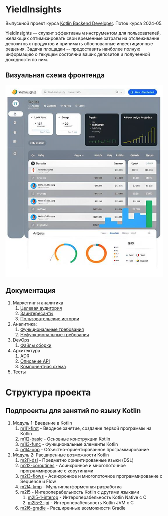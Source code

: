 # YieldInsights

Выпускной проект курса
[Kotlin Backend Developer](https://otus.ru/lessons/kotlin/).
Поток курса 2024-05.

YieldInsights -- служит эффективным инструментом для пользователей, желающих оптимизировать свои временные затраты на отслеживание депозитных продуктов и принимать обоснованные инвестиционные решения. Задача
площадки -- предоставить наиболее полную информацию о текущем состоянии ваших депозитов и полученной доходности по ним.

## Визуальная схема фронтенда

![Макет фронта](img/interface-layout.png)

## Документация

1. Маркетинг и аналитика
    1. [Целевая аудитория](./docs/01-biz/01-target-audience.md)
    2. [Заинтересанты](./docs/01-biz/02-stakeholders.md)
    3. [Пользовательские истории](./docs/01-biz/03-bizreq.md)
2. Аналитика:
    1. [Функциональные требования](./docs/02-analysis/01-functional-requiremens.md)
    2. [Нефункциональные требования](./docs/02-analysis/02-nonfunctional-requirements.md)
3. DevOps
   1. [Файлы сборки](./deploy)
4. Архитектура
    1. [ADR](docs/04-architecture/01-adrs.md)
    2. [Описание API](docs/04-architecture/02-api.md)
    3. [Компонентная схема](docs/04-architecture/03-arch.md)
5. Тесты

# Структура проекта

## Подпроекты для занятий по языку Kotlin

1. Модуль 1: Введение в Kotlin
    1. [m1l1-first](lessons/m1l1-first) - Вводное занятие, создание первой программы на Kotlin
    2. [m1l2-basic](lessons/m1l2-basic) - Основные конструкции Kotlin
    3. [m1l3-func](lessons/m1l3-func) - Функциональные элементы Kotlin
    4. [m1l4-oop](lessons/m1l4-oop) - Объектно-ориентированное программирование
2. Модуль 2: Расширенные возможности Kotlin
    1. [m2l1-dsl](lessons/m2l1-dsl) - Предметно ориентированные языки (DSL)
    2. [m2l2-coroutines](lessons/m2l2-coroutines) - Асинхронное и многопоточное программирование с корутинами
    3. [m2l3-flows](lessons/m2l3-flows) - Асинхронное и многопоточное программирование с Sequence и Flow
    4. [m2l4-kmp](lessons/m2l4-kmp) - Мультиплатформенная разработка
    5. m2l5 - Интероперабельность Kotlin с другими языками
        1. [m2l5-1-interop](lessons/m2l5-1-interop) - Интероперабельность Kotlin Native с C
        2. [m2l5-2-jni](lessons/m2l5-2-jni) - Интероперабельность Kotlin JVM с C
    6. [m2l6-gradle](lessons/m2l6-gradle) - Расширенные возможности Gradle

